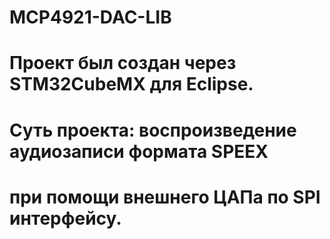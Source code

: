 # MCP4921-DAC-LIB
# Проект был создан через STM32CubeMX для Eclipse.
# Суть проекта: воспроизведение аудиозаписи формата SPEEX
# при помощи внешнего ЦАПа по SPI интерфейсу.
